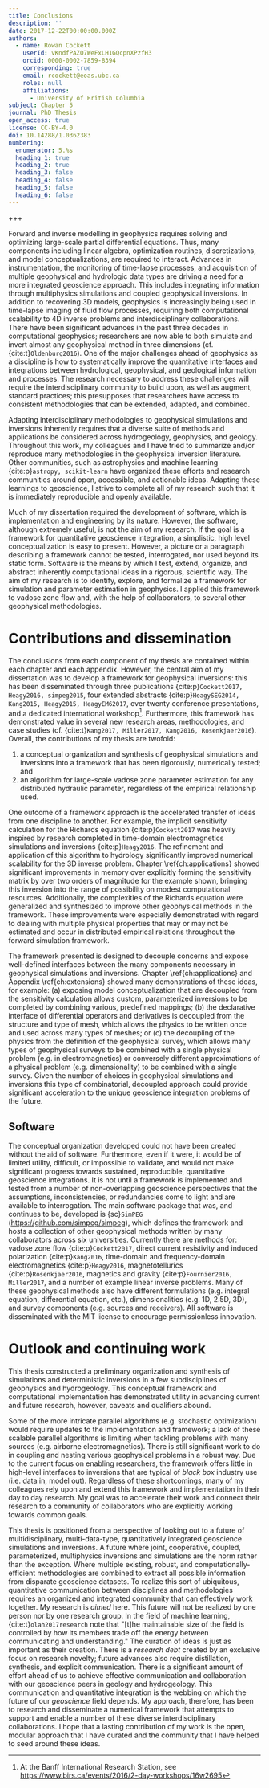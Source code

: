 ```yaml
---
title: Conclusions
description: ''
date: 2017-12-22T00:00:00.000Z
authors:
  - name: Rowan Cockett
    userId: vKndfPAZO7WeFxLH1GQcpnXPzfH3
    orcid: 0000-0002-7859-8394
    corresponding: true
    email: rcockett@eoas.ubc.ca
    roles: null
    affiliations:
      - University of British Columbia
subject: Chapter 5
journal: PhD Thesis
open_access: true
license: CC-BY-4.0
doi: 10.14288/1.0362383
numbering:
  enumerator: 5.%s
  heading_1: true
  heading_2: true
  heading_3: false
  heading_4: false
  heading_5: false
  heading_6: false
---
```


+++

Forward and inverse modelling in geophysics requires solving and optimizing large-scale partial differential equations. Thus, many components including linear algebra, optimization routines, discretizations, and model conceptualizations, are required to interact. Advances in instrumentation, the monitoring of time-lapse processes, and acquisition of multiple geophysical and hydrologic data types are driving a need for a more integrated geoscience approach. This includes integrating information through multiphysics simulations and coupled geophysical inversions. In addition to recovering 3D models, geophysics is increasingly being used in time-lapse imaging of fluid flow processes, requiring both computational scalability to 4D inverse problems and interdisciplinary collaborations. There have been significant advances in the past three decades in computational geophysics; researchers are now able to both simulate and invert almost any geophysical method in three dimensions (cf. {cite:t}`Oldenburg2016`). One of the major challenges ahead of geophysics as a discipline is how to systematically improve the quantitative interfaces and integrations between hydrological, geophysical, and geological information and processes. The research necessary to address these challenges will require the interdisciplinary community to build upon, as well as augment, standard practices; this presupposes that researchers have access to consistent methodologies that can be extended, adapted, and combined.

Adapting interdisciplinary methodologies to geophysical simulations and inversions inherently requires that a diverse suite of methods and applications be considered across hydrogeology, geophysics, and geology. Throughout this work, my colleagues and I have tried to summarize and/or reproduce many methodologies in the geophysical inversion literature. Other communities, such as astrophysics and machine learning {cite:p}`astropy, scikit-learn` have organized these efforts and research communities around open, accessible, and actionable ideas. Adapting these learnings to geoscience, I strive to complete all of my research such that it is immediately reproducible and openly available.

Much of my dissertation required the development of software, which is implementation and engineering by its nature. However, the software, although extremely useful, is not the aim of my research. If the goal is a framework for quantitative geoscience integration, a simplistic, high level conceptualization is easy to present. However, a picture or a paragraph describing a framework cannot be tested, interrogated, nor used beyond its static form. Software is the means by which I test, extend, organize, and abstract inherently computational ideas in a rigorous, scientific way. The aim of my research is to identify, explore, and formalize a framework for simulation and parameter estimation in geophysics. I applied this framework to vadose zone flow and, with the help of collaborators, to several other geophysical methodologies.

# Contributions and dissemination

The conclusions from each component of my thesis are contained within each chapter and each appendix. However, the central aim of my dissertation was to develop a framework for geophysical inversions: this has been disseminated through three publications {cite:p}`Cockett2017, Heagy2016, simpeg2015`, four extended abstracts {cite:p}`HeagySEG2014, Kang2015, Heagy2015, HeagyEM62017`, over twenty conference presentations, and a dedicated international workshop[^1]. Furthermore, this framework has demonstrated value in several new research areas, methodologies, and case studies (cf. {cite:t}`Kang2017, Miller2017, Kang2016, Rosenkjaer2016`). Overall, the contributions of my thesis are twofold:

[^1]: At the Banff International Research Station, see <https://www.birs.ca/events/2016/2-day-workshops/16w2695>

1. a conceptual organization and synthesis of geophysical simulations and inversions into a framework that has been rigorously, numerically tested; and
2. an algorithm for large-scale vadose zone parameter estimation for any distributed hydraulic parameter, regardless of the empirical relationship used.

One outcome of a framework approach is the accelerated transfer of ideas from one discipline to another. For example, the implicit sensitivity calculation for the Richards equation {cite:p}`Cockett2017` was heavily inspired by research completed in time-domain electromagnetics simulations and inversions {cite:p}`Heagy2016`. The refinement and application of this algorithm to hydrology significantly improved numerical scalability for the 3D inverse problem. Chapter \ref{ch:applications} showed significant improvements in memory over explicitly forming the sensitivity matrix by over two orders of magnitude for the example shown, bringing this inversion into the range of possibility on modest computational resources. Additionally, the complexities of the Richards equation were generalized and synthesized to improve other geophysical methods in the framework. These improvements were especially demonstrated with regard to dealing with multiple physical properties that may or may not be estimated and occur in distributed empirical relations throughout the forward simulation framework.

The framework presented is designed to decouple concerns and expose well-defined interfaces between the many components necessary in geophysical simulations and inversions. Chapter \ref{ch:applications} and Appendix \ref{ch:extensions} showed many demonstrations of these ideas, for example: (a) exposing model conceptualization that are decoupled from the sensitivity calculation allows custom, parameterized inversions to be completed by combining various, predefined mappings; (b) the declarative interface of differential operators and derivatives is decoupled from the structure and type of mesh, which allows the physics to be written once and used across many types of meshes; or (c) the decoupling of the physics from the definition of the geophysical survey, which allows many types of geophysical surveys to be combined with a single physical problem (e.g. in electromagnetics) or conversely different approximations of a physical problem (e.g. dimensionality) to be combined with a single survey. Given the number of choices in geophysical simulations and inversions this type of combinatorial, decoupled approach could provide significant acceleration to the unique geoscience integration problems of the future.

## Software

The conceptual organization developed could not have been created without the aid of software. Furthermore, even if it were, it would be of limited utility, difficult, or impossible to validate, and would not make significant progress towards sustained, reproducible, quantitative geoscience integrations. It is not until a framework is implemented and tested from a number of non-overlapping geoscience perspectives that the assumptions, inconsistencies, or redundancies come to light and are available to interrogation. The main software package that was, and continues to be, developed is {sc}`SimPEG` (<https://github.com/simpeg/simpeg>), which defines the framework and hosts a collection of other geophysical methods written by many collaborators across six universities. Currently there are methods for: vadose zone flow {cite:p}`Cockett2017`, direct current resistivity and induced polarization {cite:p}`Kang2016`, time-domain and frequency-domain electromagnetics {cite:p}`Heagy2016`, magnetotellurics {cite:p}`Rosenkjaer2016`, magnetics and gravity {cite:p}`Fournier2016, Miller2017`, and a number of example linear inverse problems. Many of these geophysical methods also have different formulations (e.g. integral equation, differential equation, etc.), dimensionalities (e.g. 1D, 2.5D, 3D), and survey components (e.g. sources and receivers). All software is disseminated with the MIT license to encourage permissionless innovation.

# Outlook and continuing work

This thesis constructed a preliminary organization and synthesis of simulations and deterministic inversions in a few subdisciplines of geophysics and hydrogeology. This conceptual framework and computational implementation has demonstrated utility in advancing current and future research, however, caveats and qualifiers abound.

Some of the more intricate parallel algorithms (e.g. stochastic optimization) would require updates to the implementation and framework; a lack of these scalable parallel algorithms is limiting when tackling problems with many sources (e.g. airborne electromagnetics). There is still significant work to do in coupling and nesting various geophysical problems in a robust way. Due to the current focus on enabling researchers, the framework offers little in high-level interfaces to inversions that are typical of _black box_ industry use (i.e. data in, model out). Regardless of these shortcomings, many of my colleagues rely upon and extend this framework and implementation in their day to day research. My goal was to accelerate their work and connect their research to a community of collaborators who are explicitly working towards common goals.

This thesis is positioned from a perspective of looking out to a future of multidisciplinary, multi-data-type, quantitatively integrated geoscience simulations and inversions. A future where joint, cooperative, coupled, parameterized, multiphysics inversions and simulations are the norm rather than the exception. Where multiple existing, robust, and computationally-efficient methodologies are combined to extract all possible information from disparate geoscience datasets. To realize this sort of ubiquitous, quantitative communication between disciplines and methodologies requires an organized and integrated community that can effectively work together. My research is _aimed_ here. This future will not be realized by one person nor by one research group. In the field of machine learning, {cite:t}`olah2017research` note that "[t]he maintainable size of the field is controlled by how its members trade off the energy between communicating and understanding." The curation of ideas is just as important as their creation. There is a _research debt_ created by an exclusive focus on research novelty; future advances also require distillation, synthesis, and explicit communication. There is a significant amount of effort ahead of us to achieve effective communication and collaboration with our geoscience peers in geology and hydrogeology. This communication and quantitative integration is the webbing on which the future of our _geoscience_ field depends. My approach, therefore, has been to research and disseminate a numerical framework that attempts to support and enable a number of these diverse interdisciplinary collaborations. I hope that a lasting contribution of my work is the open, modular approach that I have curated and the community that I have helped to seed around these ideas.
